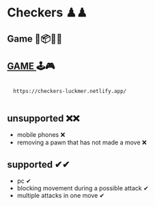 # Checkers  ♟♟


## Game 🎢📦🎡✨

## [ GAME ](https://checkers-luckmer.netlify.app/)  🕹🎮
```

  https://checkers-luckmer.netlify.app/
  
```

## unsupported ❌❌

+ mobile phones                             ❌
+ removing a pawn that has not made a move  ❌


## supported ✔✔

+ pc                                          ✔
+  blocking movement during a possible attack ✔
+ multiple attacks in one move                ✔

##
